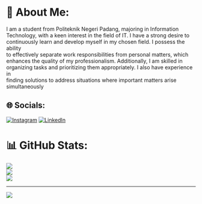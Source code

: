 # 💫 About Me:
I am a student from Politeknik Negeri Padang, majoring in Information<br>Technology, with a keen interest in the field of IT. I have a strong desire to<br>continuously learn and develop myself in my chosen field. I possess the ability<br>to effectively separate work responsibilities from personal matters, which<br>enhances the quality of my professionalism. Additionally, I am skilled in<br>organizing tasks and prioritizing them appropriately. I also have experience in<br>finding solutions to address situations where important matters arise<br>simultaneously
## 🌐 Socials:
[![Instagram](https://img.shields.io/badge/Instagram-%23E4405F.svg?logo=Instagram&logoColor=white)](https://instagram.com/fadhellyaa) [![LinkedIn](https://img.shields.io/badge/LinkedIn-%230077B5.svg?logo=linkedin&logoColor=white)](https://linkedin.com/in/fadhellya) 

# 📊 GitHub Stats:
![](https://github-readme-stats.vercel.app/api?username=Fadhellya&theme=gruvbox&hide_border=false&include_all_commits=false&count_private=false)<br/>
![](https://github-readme-streak-stats.herokuapp.com/?user=Fadhellya&theme=gruvbox&hide_border=false)<br/>
![](https://github-readme-stats.vercel.app/api/top-langs/?username=Fadhellya&theme=gruvbox&hide_border=false&include_all_commits=false&count_private=false&layout=compact)

---
[![](https://visitcount.itsvg.in/api?id=Fadhellya&icon=0&color=0)](https://visitcount.itsvg.in)

<!-- Proudly created with GPRM ( https://gprm.itsvg.in ) -->
